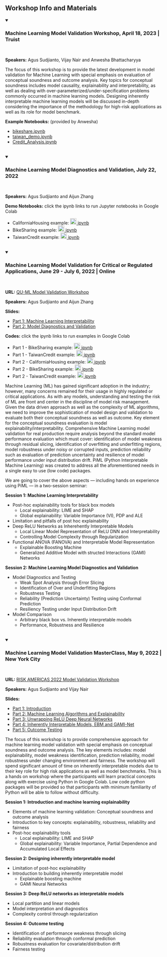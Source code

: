 ## Workshop Info and Materials

<details open>
  <summary><h3><strong>Machine Learning Model Validation Workshop, April 18, 2023 | Truist</strong></h3></summary><br /> 
  
**Speakers:** Agus Sudjianto, Vijay Nair and Anwesha Bhattacharyya

The focus of this workshop is to provide the latest development in model validation for Machine Learning with special emphasis on evaluation of conceptual soundness and outcome analysis. Key topics for conceptual soundness includes model causality, explainability and interpretability, as well as dealing with over-parameterized/under-specification problems commonly occurred in machine learning models. Designing inherently interpretable machine learning models will be discussed in-depth considering the importance of the methodology for high-risk applications as well as its role for model benchmark.


**Example Notebooks:** (provided by Anwesha) 

  - <a href="https://github.com/SelfExplainML/PiML-Toolbox/blob/main/docs/Workshop/Truist_bikeshare.ipynb">bikeshare.ipynb</a>  
  - <a href="https://github.com/SelfExplainML/PiML-Toolbox/blob/main/docs/Workshop/Truist_taiwan_demo.ipynb">taiwan_demo.ipynb</a>  
  - <a href="https://github.com/SelfExplainML/PiML-Toolbox/blob/main/docs/Workshop/Truist_Credit_Analysis.ipynb">Credit_Analysis.ipynb</a>
  
</details>  


<br /> 


<details open>
  <summary><h3><strong>Machine Learning Model Diagnostics and Validation, July 22, 2022 </strong></h3></summary><br /> 
  
**Speakers:** Agus Sudjianto and Aijun Zhang

**Demo Notebooks:** click the ipynb links to run Jupyter notebooks in Google Colab  

  - CaliforniaHousing example: <a style="text-laign: 'center'" target="_blank" href="https://colab.research.google.com/github/SelfExplainML/PiML-Toolbox/blob/main/docs/Workshop/202207DemoNotebook_CaliforniaHousing.ipynb"><img src="https://github.com/SelfExplainML/PiML-Toolbox/blob/main/examples/results/LogoColab.png" width="20">  ipynb</a>  
  - BikeSharing example: <a style="text-laign: 'center'" target="_blank" href="https://colab.research.google.com/github/SelfExplainML/PiML-Toolbox/blob/main/docs/Workshop/202207DemoNotebook_BikeSharing.ipynb"><img src="https://github.com/SelfExplainML/PiML-Toolbox/blob/main/examples/results/LogoColab.png" width="20">  ipynb</a>  
  - TaiwanCredit example: <a style="text-laign: 'center'" target="_blank" href="https://colab.research.google.com/github/SelfExplainML/PiML-Toolbox/blob/main/docs/Workshop/202207DemoNotebook_TaiwanCredit.ipynb"><img src="https://github.com/SelfExplainML/PiML-Toolbox/blob/main/examples/results/LogoColab.png" width="20">  ipynb</a>  
  
</details>  


<br /> 

<details open>
  <summary><h3><strong>Machine Learning Model Validation for Critical or Regulated Applications, June 29 - July 6, 2022 | Online</strong></h3></summary><br /> 

**URL:** [QU-ML Model Validation Workshop](https://mlmodelvalidation.splashthat.com/)

**Speakers:** Agus Sudjianto and Aijun Zhang

**Slides:** 
  - [Part 1: Machine Learning Interpretability](https://github.com/SelfExplainML/PiML-Toolbox/blob/main/docs/Workshop/202206Workshop-Part1%20ML%20Interpretability.pdf) 
  - [Part 2: Model Diagnostics and Validation](https://github.com/SelfExplainML/PiML-Toolbox/blob/main/docs/Workshop/202206Workshop-Part2%20Model%20Diagnostics.pdf)

**Codes:** click the ipynb links to run examples in Google Colab
  - Part 1 - BikeSharing example: <a style="text-laign: 'center'" target="_blank" href="https://colab.research.google.com/github/SelfExplainML/PiML-Toolbox/blob/main/docs/Workshop/202206Workshop-Part1%20InterpretableML_BikeSharing.ipynb"><img src="https://github.com/SelfExplainML/PiML-Toolbox/blob/main/examples/results/LogoColab.png" width="20">  ipynb</a> 
  - Part 1 - TaiwanCredit example: <a style="text-laign: 'center'" target="_blank" href="https://colab.research.google.com/github/SelfExplainML/PiML-Toolbox/blob/main/docs/Workshop/202206Workshop-Part1%20InterpretableML_TaiwanCredit.ipynb"><img src="https://github.com/SelfExplainML/PiML-Toolbox/blob/main/examples/results/LogoColab.png" width="20">  ipynb</a>  
  - Part 2 - CaliforniaHousing example: <a style="text-laign: 'center'" target="_blank" href="https://colab.research.google.com/github/SelfExplainML/PiML-Toolbox/blob/main/docs/Workshop/202206Workshop-Part2%20Model_Diagnostics_CaliforniaHousing.ipynb"><img src="https://github.com/SelfExplainML/PiML-Toolbox/blob/main/examples/results/LogoColab.png" width="20">  ipynb</a>  
  - Part 2 - BikeSharing example: <a style="text-laign: 'center'" target="_blank" href="https://colab.research.google.com/github/SelfExplainML/PiML-Toolbox/blob/main/docs/Workshop/202206Workshop-Part2%20Model_Diagnostics_BikeSharing.ipynb"><img src="https://github.com/SelfExplainML/PiML-Toolbox/blob/main/examples/results/LogoColab.png" width="20">  ipynb</a>  
  - Part 2 - TaiwanCredit example: <a style="text-laign: 'center'" target="_blank" href="https://colab.research.google.com/github/SelfExplainML/PiML-Toolbox/blob/main/docs/Workshop/202206Workshop-Part2%20Model_Diagnostics_TaiwanCredit.ipynb"><img src="https://github.com/SelfExplainML/PiML-Toolbox/blob/main/examples/results/LogoColab.png" width="20">  ipynb</a>  

Machine Learning (ML) has gained significant adoption in the industry; however, many concerns remained for their usage in highly regulated or critical applications. As with any models, understanding and testing the risk of ML are front and center in the discipline of model risk management. Given the data driven approach as well as the complexity of ML algorithms, we need to improve the sophistication of model design and validation to evaluate both their conceptual soundness as well as outcome. Key element for the conceptual soundness evaluation is model explainability/interpretability. Comprehensive Machine Learning model validation for real production require analysis beyond the standard model performance evaluation which must cover: identification of model weakness through residual slicing, identification of overfitting and underfitting regions, model robustness under noisy or corrupted inputs, prediction reliability such as evaluation of prediction uncertainty and resilience of model performance under input distribution drift. PiML (Python Interpretable Machine Learning) was created to address all the aforementioned needs in a single easy to use (low code) packages.

We are going to cover the above aspects — including hands on experience using PiML — in a two-session seminar:

**Session 1: Machine Learning Interpretability**

- Post-hoc explainability tools for black box models
  - Local explainability: LIME and SHAP
  - Global explainability: Variable Importance (VI), PDP and ALE
- Limitation and pitfalls of post hoc explainability
- Deep ReLU Networks as Inherehently Interpretable Models
  - Local Linear Model Representation of ReLU DNN and Interpretability
  - Controlling Model Complexity through Regularization
- Functional ANOVA (FANOVA) and Interpretable Model Representation
  - Explainable Boosting Machine
  - Generalized Additive Model with structed Interactions (GAMI) Networks

**Session 2: Machine Learning Model Diagnostics and Validation**

- Model Diagnostics and Testing
  - Weak Spot Analysis through Error Slicing
  - Identification of Over and Underfitting Regions
  - Robustness Testing
  - Reliability (Prediction Uncertainty) Testing using Conformal Prediction
  - Resiliency Testing under Input Distribution Drift
- Model Comparison
  - Arbitrary black box vs. Inherently interpretable models
  - Performance, Robustness and Resilience

</details>  


<br /> 
<details open>
  <summary><h3><strong> Machine Learning Model Validation MasterClass, May 9, 2022 | New York City</strong></h3></summary><br />

**URL:** [RISK AMERICAS 2022 Model Validation Workshop](https://www.cefpro.com/forthcoming-events/risk-americas/#section-1643126595388-11-2)

**Speakers:** Agus Sudjianto and Vijay Nair

**Slides:** 
  - [Part 1: Introduction](https://github.com/SelfExplainML/PiML-Toolbox/blob/main/docs/Workshop/202205MasterClass-Part1%20Intro.pdf)
  - [Part 2: Machine Learning Algorithms and Explainability](https://github.com/SelfExplainML/PiML-Toolbox/blob/main/docs/Workshop/202205MasterClass-Part2%20Ml-Algorithms-Explainability.pdf)
  - [Part 3: Unwrapping ReLU Deep Neural Networks](https://github.com/SelfExplainML/PiML-Toolbox/blob/main/docs/Workshop/202205MasterClass-Part3%20ReLU-DNN.pdf)
  - [Part 4: Inherently Interpretable Models, EBM and GAMI-Net](https://github.com/SelfExplainML/PiML-Toolbox/blob/main/docs/Workshop/202205MasterClass-Part4%20EBM%20and%20GAMI-Net.pdf)
  - [Part 5: Outcome Testing](https://github.com/SelfExplainML/PiML-Toolbox/blob/main/docs/Workshop/202205MasterClass-Part5%20Outcome%20Testing.pdf)

The focus of this workshop is to provide comprehensive approach for machine learning model validation with special emphasis on conceptual soundness and outcome analysis. The key elements includes: model explainability, model weakness identification, prediction reliability, model robustness under changing environment and fairness. The workshop will spend significant amount of time on inherently interpretable models due to their key role for high risk applications as well as model benchmarks. This is a hands on workshop where the participants will learn practical concepts along with exercise using Python in Google Colab. Low code python packages will be provided so that participants with minimum familiarity of Python will be able to follow without difficulty.
  
**Session 1: Introduction and machine learning explainability**

- Elements of machine learning validation: Conceptual soundness and outcome analysis
- Introduction to key concepts: explainability, robustness, reliability and fairness
- Post-hoc explainability tools
  - Local explainability: LIME and SHAP 
  - Global explainability: Variable Importance,  Partial Dependence and Accumulated Local Effects

**Session 2: Designing inherently interpretable model**

- Limitation of post-hoc explainability
- Introduction to building inherently interpretable model
  - Explainable boosting machine
  - GAMI Neural Networks

**Session 3: Deep ReLU networks as interpretable models**

- Local partition and linear models
- Model interpretation and diagnostics
- Complexity control through regularization

**Session 4: Outcome testing**

- Identification of performance weakness through slicing
- Reliability evaluation through conformal prediction
- Robustness evaluation for covariate/distribution drift
- Fairness testing

</details>  
